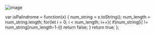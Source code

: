 ![image](https://user-images.githubusercontent.com/67142421/164774001-7fb5df82-d114-4689-aee8-f2508018c49d.png)

var isPalindrome = function(x) {
    num_string = x.toString();
    num_length = num_string.length;
    for(let i = 0; i < num_length; i++){
        if(num_string[i] != num_string[num_length-1-i])
            return false;
    }
    return true;
};
